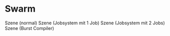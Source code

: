 # Swarm

Szene (normal)
Szene (Jobsystem mit 1 Job)
Szene (Jobsystem mit 2 Jobs)
Szene (Burst Compiler)
